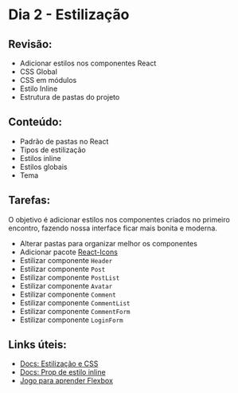 # Dia 2 - Estilização

## Revisão:
- Adicionar estilos nos componentes React
- CSS Global
- CSS em módulos
- Estilo Inline
- Estrutura de pastas do projeto

## Conteúdo:
- Padrão de pastas no React
- Tipos de estilização
- Estilos inline
- Estilos globais
- Tema

## Tarefas:
O objetivo é adicionar estilos nos componentes criados no primeiro encontro, fazendo nossa interface ficar mais bonita e moderna.

- Alterar pastas para organizar melhor os componentes
- Adicionar pacote [React-Icons](https://react-icons.github.io/react-icons/)
- Estilizar componente `Header`
- Estilizar componente `Post`
- Estilizar componente `PostList`
- Estilizar componente `Avatar`
- Estilizar componente `Comment`
- Estilizar componente `CommentList`
- Estilizar componente `CommentForm`
- Estilizar componente `LoginForm`

## Links úteis:
- [Docs: Estilização e CSS](https://pt-br.reactjs.org/docs/faq-styling.html)
- [Docs: Prop de estilo inline](https://pt-br.reactjs.org/docs/dom-elements.html#style)
- [Jogo para aprender Flexbox](https://flexboxfroggy.com/)